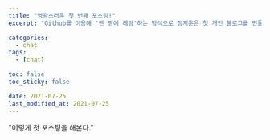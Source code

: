 ```yaml
---
title: "영광스러운 첫 번째 포스팅!"
excerpt: "Github를 이용해 '맨 땅에 헤딩'하는 방식으로 정지훈은 첫 개인 블로그를 만들게 되는데..."

categories:
  - chat
tags:
  - [chat]

toc: false
toc_sticky: false

date: 2021-07-25
last_modified_at: 2021-07-25
---
```

"이렇게 첫 포스팅을 해본다."
